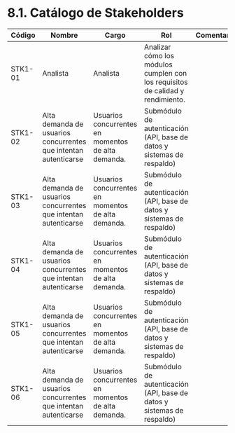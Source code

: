 # 8.1. Catálogo de Stakeholders


| Código | Nombre | Cargo | Rol | Comentario |
|---------------------|----------|---------------------|-----------|---------|
| STK1-01 |	Analista |	Analista |		Analizar cómo los módulos cumplen con los requisitos de calidad y rendimiento. |
| STK1-02 |	Alta demanda de usuarios concurrentes que intentan autenticarse |	Usuarios concurrentes en momentos de alta demanda. |	Submódulo de autenticación (API, base de datos y sistemas de respaldo) |
| STK1-03 |	Alta demanda de usuarios concurrentes que intentan autenticarse |	Usuarios concurrentes en momentos de alta demanda. |	Submódulo de autenticación (API, base de datos y sistemas de respaldo) |
| STK1-04 |	Alta demanda de usuarios concurrentes que intentan autenticarse |	Usuarios concurrentes en momentos de alta demanda. |	Submódulo de autenticación (API, base de datos y sistemas de respaldo) |
| STK1-05 |	Alta demanda de usuarios concurrentes que intentan autenticarse |	Usuarios concurrentes en momentos de alta demanda. |	Submódulo de autenticación (API, base de datos y sistemas de respaldo) |
| STK1-06 |	Alta demanda de usuarios concurrentes que intentan autenticarse |	Usuarios concurrentes en momentos de alta demanda. |	Submódulo de autenticación (API, base de datos y sistemas de respaldo) |
